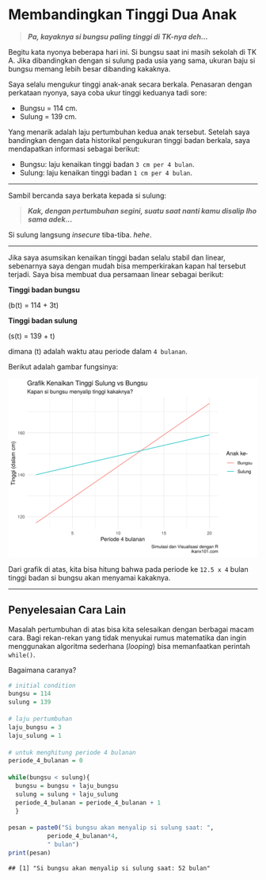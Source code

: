 Membandingkan Tinggi Dua Anak
================

> ***Pa, kayaknya si bungsu paling tinggi di TK-nya deh…***

Begitu kata nyonya beberapa hari ini. Si bungsu saat ini masih sekolah
di TK A. Jika dibandingkan dengan si sulung pada usia yang sama, ukuran
baju si bungsu memang lebih besar dibanding kakaknya.

Saya selalu mengukur tinggi anak-anak secara berkala. Penasaran dengan
perkataan nyonya, saya coba ukur tinggi keduanya tadi sore:

  - Bungsu = 114 cm.
  - Sulung = 139 cm.

Yang menarik adalah laju pertumbuhan kedua anak tersebut. Setelah saya
bandingkan dengan data historikal pengukuran tinggi badan berkala, saya
mendapatkan informasi sebagai berikut:

  - Bungsu: laju kenaikan tinggi badan `3 cm per 4 bulan`.
  - Sulung: laju kenaikan tinggi badan `1 cm per 4 bulan`.

-----

Sambil bercanda saya berkata kepada si sulung:

> ***Kak, dengan pertumbuhan segini, suatu saat nanti kamu disalip lho
> sama adek…***

Si sulung langsung *insecure* tiba-tiba. *hehe*.

-----

Jika saya asumsikan kenaikan tinggi badan selalu stabil dan linear,
sebenarnya saya dengan mudah bisa memperkirakan kapan hal tersebut
terjadi. Saya bisa membuat dua persamaan linear sebagai berikut:

**Tinggi badan bungsu**

\(b(t) = 114 + 3t\)

**Tinggi badan sulung**

\(s(t) = 139 + t\)

dimana \(t\) adalah waktu atau periode dalam `4 bulanan`.

Berikut adalah gambar
fungsinya:

<img src="tinggi_anak_files/figure-gfm/unnamed-chunk-2-1.png" width="672" />

Dari grafik di atas, kita bisa hitung bahwa pada periode ke `12.5 x 4`
bulan tinggi badan si bungsu akan menyamai kakaknya.

-----

## Penyelesaian Cara Lain

Masalah pertumbuhan di atas bisa kita selesaikan dengan berbagai macam
cara. Bagi rekan-rekan yang tidak menyukai rumus matematika dan ingin
menggunakan algoritma sederhana (*looping*) bisa memanfaatkan perintah
`while()`.

Bagaimana caranya?

``` r
# initial condition
bungsu = 114
sulung = 139

# laju pertumbuhan
laju_bungsu = 3
laju_sulung = 1

# untuk menghitung periode 4 bulanan
periode_4_bulanan = 0

while(bungsu < sulung){
  bungsu = bungsu + laju_bungsu
  sulung = sulung + laju_sulung
  periode_4_bulanan = periode_4_bulanan + 1
  }

pesan = paste0("Si bungsu akan menyalip si sulung saat: ",
           periode_4_bulanan*4,
           " bulan")
print(pesan)
```

    ## [1] "Si bungsu akan menyalip si sulung saat: 52 bulan"
